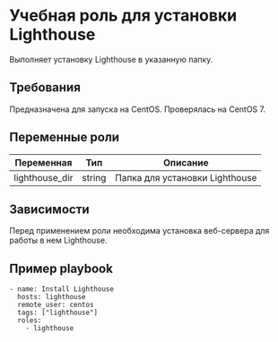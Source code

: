 Учебная роль для установки Lighthouse
=========

Выполняет установку Lighthouse в указанную папку.

Требования
------------

Предназначена для запуска на CentOS. Проверялась на CentOS 7.

Переменные роли
--------------

| Переменная | Тип    | Описание                       |
|------------|--------|--------------------------------|
| lighthouse_dir           | string | Папка для установки Lighthouse |

Зависимости
------------

Перед применением роли необходима установка веб-сервера для работы в нем Lighthouse.

Пример playbook
----------------


    - name: Install Lighthouse
      hosts: lighthouse
      remote_user: centos
      tags: ["lighthouse"]
      roles:
        - lighthouse

